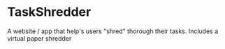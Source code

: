 # TaskShredder
A website / app that help's users "shred" thorough their tasks. Includes a virtual paper shredder
